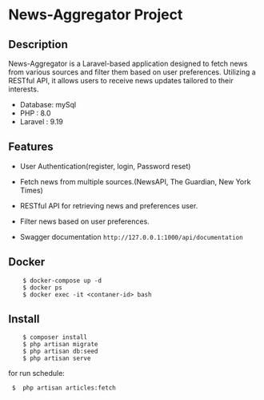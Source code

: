 # News-Aggregator Project

## Description

News-Aggregator is a Laravel-based application designed to fetch news from various sources and filter them based on user
preferences. Utilizing a RESTful API, it allows users to receive news updates tailored to their interests.

- Database: mySql
- PHP : 8.0
- Laravel : 9.19

## Features
- User Authentication(register, login, Password reset)

- Fetch news from multiple sources.(NewsAPI, The Guardian, New York Times)

- RESTful API for retrieving news and preferences user.

- Filter news based on user preferences.

- Swagger documentation `http://127.0.0.1:1000/api/documentation`

## Docker
        $ docker-compose up -d
        $ docker ps
        $ docker exec -it <contaner-id> bash

## Install

        $ composer install
        $ php artisan migrate
        $ php artisan db:seed
        $ php artisan serve

for run schedule:

     $  php artisan articles:fetch
